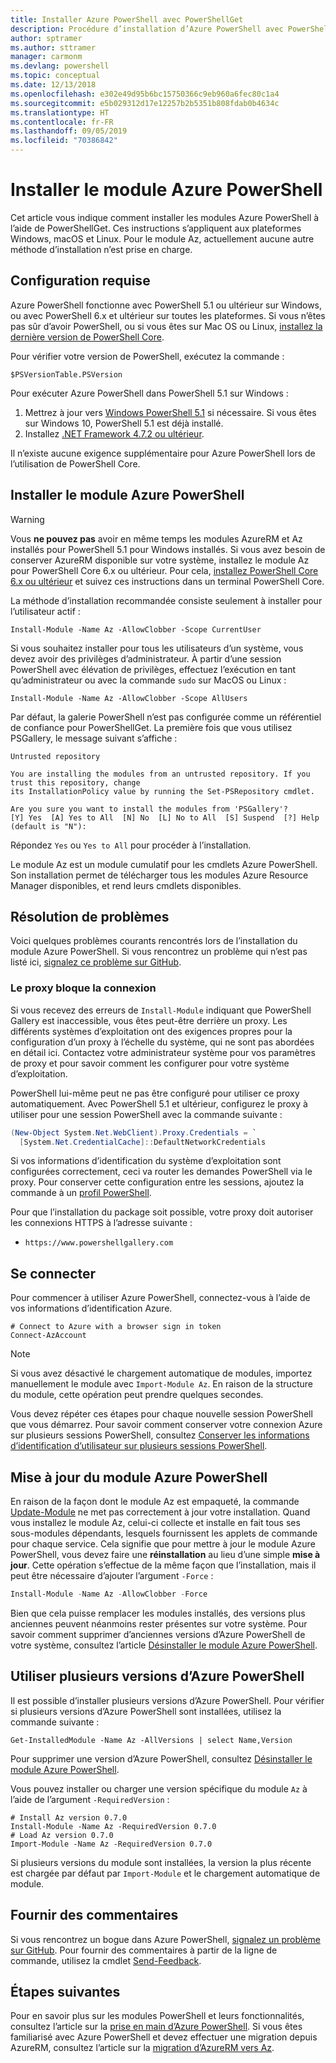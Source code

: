 ```yaml
---
title: Installer Azure PowerShell avec PowerShellGet
description: Procédure d’installation d’Azure PowerShell avec PowerShellGet
author: sptramer
ms.author: sttramer
manager: carmonm
ms.devlang: powershell
ms.topic: conceptual
ms.date: 12/13/2018
ms.openlocfilehash: e302e49d95b6bc15750366c9eb960a6fec80c1a4
ms.sourcegitcommit: e5b029312d17e12257b2b5351b808fdab0b4634c
ms.translationtype: HT
ms.contentlocale: fr-FR
ms.lasthandoff: 09/05/2019
ms.locfileid: "70386842"
---
```

# <a name="install-the-azure-powershell-module"></a>Installer le module Azure PowerShell

Cet article vous indique comment installer les modules Azure PowerShell à l’aide de PowerShellGet. Ces instructions s’appliquent aux plateformes Windows, macOS et Linux. Pour le module Az, actuellement aucune autre méthode d’installation n’est prise en charge.

## <a name="requirements"></a>Configuration requise

Azure PowerShell fonctionne avec PowerShell 5.1 ou ultérieur sur Windows, ou avec PowerShell 6.x et ultérieur sur toutes les plateformes. Si vous n’êtes pas sûr d’avoir PowerShell, ou si vous êtes sur Mac OS ou Linux, [installez la dernière version de PowerShell Core](/powershell/scripting/install/installing-powershell#powershell-core).

Pour vérifier votre version de PowerShell, exécutez la commande :

```powershell-interactive
$PSVersionTable.PSVersion
```

Pour exécuter Azure PowerShell dans PowerShell 5.1 sur Windows :

1. Mettrez à jour vers [Windows PowerShell 5.1](/powershell/scripting/install/installing-windows-powershell#upgrading-existing-windows-powershell) si nécessaire. Si vous êtes sur Windows 10, PowerShell 5.1 est déjà installé.
2. Installez [.NET Framework 4.7.2 ou ultérieur](/dotnet/framework/install).

Il n’existe aucune exigence supplémentaire pour Azure PowerShell lors de l’utilisation de PowerShell Core.

## <a name="install-the-azure-powershell-module"></a>Installer le module Azure PowerShell

> [!WARNING]
> Vous __ne pouvez pas__ avoir en même temps les modules AzureRM et Az installés pour PowerShell 5.1 pour Windows installés. Si vous avez besoin de conserver AzureRM disponible sur votre système, installez le module Az pour PowerShell Core 6.x ou ultérieur. Pour cela, [installez PowerShell Core 6.x ou ultérieur](https://docs.microsoft.com/powershell/scripting/install/installing-powershell-core-on-windows) et suivez ces instructions dans un terminal PowerShell Core.

La méthode d’installation recommandée consiste seulement à installer pour l’utilisateur actif :

```powershell-interactive
Install-Module -Name Az -AllowClobber -Scope CurrentUser
```

Si vous souhaitez installer pour tous les utilisateurs d’un système, vous devez avoir des privilèges d’administrateur. À partir d’une session PowerShell avec élévation de privilèges, effectuez l’exécution en tant qu’administrateur ou avec la commande `sudo` sur MacOS ou Linux :

```powershell-interactive
Install-Module -Name Az -AllowClobber -Scope AllUsers
```

Par défaut, la galerie PowerShell n’est pas configurée comme un référentiel de confiance pour PowerShellGet. La première fois que vous utilisez PSGallery, le message suivant s’affiche :

```output
Untrusted repository

You are installing the modules from an untrusted repository. If you trust this repository, change
its InstallationPolicy value by running the Set-PSRepository cmdlet.

Are you sure you want to install the modules from 'PSGallery'?
[Y] Yes  [A] Yes to All  [N] No  [L] No to All  [S] Suspend  [?] Help (default is "N"):
```

Répondez `Yes` ou `Yes to All` pour procéder à l’installation.

Le module Az est un module cumulatif pour les cmdlets Azure PowerShell. Son installation permet de télécharger tous les modules Azure Resource Manager disponibles, et rend leurs cmdlets disponibles.

## <a name="troubleshooting"></a>Résolution de problèmes

Voici quelques problèmes courants rencontrés lors de l’installation du module Azure PowerShell. Si vous rencontrez un problème qui n’est pas listé ici, [signalez ce problème sur GitHub](https://github.com/azure/azure-powershell/issues).

### <a name="proxy-blocks-connection"></a>Le proxy bloque la connexion

Si vous recevez des erreurs de `Install-Module` indiquant que PowerShell Gallery est inaccessible, vous êtes peut-être derrière un proxy. Les différents systèmes d’exploitation ont des exigences propres pour la configuration d’un proxy à l’échelle du système, qui ne sont pas abordées en détail ici. Contactez votre administrateur système pour vos paramètres de proxy et pour savoir comment les configurer pour votre système d’exploitation.

PowerShell lui-même peut ne pas être configuré pour utiliser ce proxy automatiquement. Avec PowerShell 5.1 et ultérieur, configurez le proxy à utiliser pour une session PowerShell avec la commande suivante :

```powershell
(New-Object System.Net.WebClient).Proxy.Credentials = `
  [System.Net.CredentialCache]::DefaultNetworkCredentials
```

Si vos informations d’identification du système d’exploitation sont configurées correctement, ceci va router les demandes PowerShell via le proxy.
Pour conserver cette configuration entre les sessions, ajoutez la commande à un [profil PowerShell](/powershell/module/microsoft.powershell.core/about/about_profiles).

Pour que l’installation du package soit possible, votre proxy doit autoriser les connexions HTTPS à l’adresse suivante :

* `https://www.powershellgallery.com`

## <a name="sign-in"></a>Se connecter

Pour commencer à utiliser Azure PowerShell, connectez-vous à l’aide de vos informations d’identification Azure.

```powershell-interactive
# Connect to Azure with a browser sign in token
Connect-AzAccount
```

> [!NOTE]
>
> Si vous avez désactivé le chargement automatique de modules, importez manuellement le module avec `Import-Module Az`. En raison de la structure du module, cette opération peut prendre quelques secondes.

Vous devez répéter ces étapes pour chaque nouvelle session PowerShell que vous démarrez. Pour savoir comment conserver votre connexion Azure sur plusieurs sessions PowerShell, consultez [Conserver les informations d’identification d’utilisateur sur plusieurs sessions PowerShell](context-persistence.md).

## <a name="update-the-azure-powershell-module"></a>Mise à jour du module Azure PowerShell

En raison de la façon dont le module Az est empaqueté, la commande [Update-Module](/powershell/module/powershellget/update-module) ne met pas correctement à jour votre installation. Quand vous installez le module Az, celui-ci collecte et installe en fait tous ses sous-modules dépendants, lesquels fournissent les applets de commande pour chaque service.
Cela signifie que pour mettre à jour le module Azure PowerShell, vous devez faire une __réinstallation__ au lieu d’une simple __mise à jour__. Cette opération s’effectue de la même façon que l’installation, mais il peut être nécessaire d’ajouter l’argument `-Force` :

```powershell
Install-Module -Name Az -AllowClobber -Force
```

Bien que cela puisse remplacer les modules installés, des versions plus anciennes peuvent néanmoins rester présentes sur votre système.
Pour savoir comment supprimer d’anciennes versions d’Azure PowerShell de votre système, consultez l’article [Désinstaller le module Azure PowerShell](uninstall-az-ps.md).

## <a name="use-multiple-versions-of-azure-powershell"></a>Utiliser plusieurs versions d’Azure PowerShell

Il est possible d’installer plusieurs versions d’Azure PowerShell. Pour vérifier si plusieurs versions d’Azure PowerShell sont installées, utilisez la commande suivante :

```powershell-interactive
Get-InstalledModule -Name Az -AllVersions | select Name,Version
```

Pour supprimer une version d’Azure PowerShell, consultez [Désinstaller le module Azure PowerShell](uninstall-az-ps.md).

Vous pouvez installer ou charger une version spécifique du module `Az` à l’aide de l’argument `-RequiredVersion` :

```powershell-interactive
# Install Az version 0.7.0
Install-Module -Name Az -RequiredVersion 0.7.0 
# Load Az version 0.7.0
Import-Module -Name Az -RequiredVersion 0.7.0
```

Si plusieurs versions du module sont installées, la version la plus récente est chargée par défaut par `Import-Module` et le chargement automatique de module.

## <a name="provide-feedback"></a>Fournir des commentaires

Si vous rencontrez un bogue dans Azure PowerShell, [signalez un problème sur GitHub](https://github.com/Azure/azure-powershell/issues).
Pour fournir des commentaires à partir de la ligne de commande, utilisez la cmdlet [Send-Feedback](/powershell/module/az.accounts/send-feedback).

## <a name="next-steps"></a>Étapes suivantes

Pour en savoir plus sur les modules PowerShell et leurs fonctionnalités, consultez l’article sur la [prise en main d’Azure PowerShell](get-started-azureps.md).
Si vous êtes familiarisé avec Azure PowerShell et devez effectuer une migration depuis AzureRM, consultez l’article sur la [migration d’AzureRM vers Az](migrate-from-azurerm-to-az.md).
